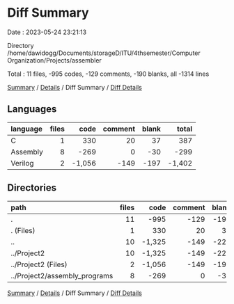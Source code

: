 # Diff Summary

Date : 2023-05-24 23:21:13

Directory /home/dawidogg/Documents/storageD/ITU/4thsemester/Computer Organization/Projects/assembler

Total : 11 files,  -995 codes, -129 comments, -190 blanks, all -1314 lines

[Summary](results.md) / [Details](details.md) / Diff Summary / [Diff Details](diff-details.md)

## Languages
| language | files | code | comment | blank | total |
| :--- | ---: | ---: | ---: | ---: | ---: |
| C | 1 | 330 | 20 | 37 | 387 |
| Assembly | 8 | -269 | 0 | -30 | -299 |
| Verilog | 2 | -1,056 | -149 | -197 | -1,402 |

## Directories
| path | files | code | comment | blank | total |
| :--- | ---: | ---: | ---: | ---: | ---: |
| . | 11 | -995 | -129 | -190 | -1,314 |
| . (Files) | 1 | 330 | 20 | 37 | 387 |
| .. | 10 | -1,325 | -149 | -227 | -1,701 |
| ../Project2 | 10 | -1,325 | -149 | -227 | -1,701 |
| ../Project2 (Files) | 2 | -1,056 | -149 | -197 | -1,402 |
| ../Project2/assembly_programs | 8 | -269 | 0 | -30 | -299 |

[Summary](results.md) / [Details](details.md) / Diff Summary / [Diff Details](diff-details.md)